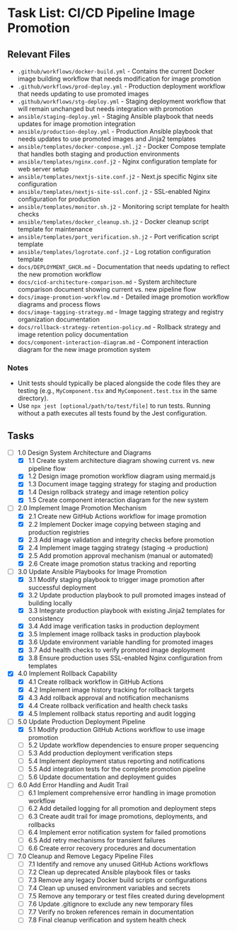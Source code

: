 # Task List: CI/CD Pipeline Image Promotion

## Relevant Files

- `.github/workflows/docker-build.yml` - Contains the current Docker image building workflow that needs modification for image promotion
- `.github/workflows/prod-deploy.yml` - Production deployment workflow that needs updating to use promoted images
- `.github/workflows/stg-deploy.yml` - Staging deployment workflow that will remain unchanged but needs integration with promotion
- `ansible/staging-deploy.yml` - Staging Ansible playbook that needs updates for image promotion integration
- `ansible/production-deploy.yml` - Production Ansible playbook that needs updates to use promoted images and Jinja2 templates
- `ansible/templates/docker-compose.yml.j2` - Docker Compose template that handles both staging and production environments
- `ansible/templates/nginx.conf.j2` - Nginx configuration template for web server setup
- `ansible/templates/nextjs-site.conf.j2` - Next.js specific Nginx site configuration
- `ansible/templates/nextjs-site-ssl.conf.j2` - SSL-enabled Nginx configuration for production
- `ansible/templates/monitor.sh.j2` - Monitoring script template for health checks
- `ansible/templates/docker_cleanup.sh.j2` - Docker cleanup script template for maintenance
- `ansible/templates/port_verification.sh.j2` - Port verification script template
- `ansible/templates/logrotate.conf.j2` - Log rotation configuration template
- `docs/DEPLOYMENT_GHCR.md` - Documentation that needs updating to reflect the new promotion workflow
- `docs/cicd-architecture-comparison.md` - System architecture comparison document showing current vs. new pipeline flow
- `docs/image-promotion-workflow.md` - Detailed image promotion workflow diagrams and process flows
- `docs/image-tagging-strategy.md` - Image tagging strategy and registry organization documentation
- `docs/rollback-strategy-retention-policy.md` - Rollback strategy and image retention policy documentation
- `docs/component-interaction-diagram.md` - Component interaction diagram for the new image promotion system

### Notes

- Unit tests should typically be placed alongside the code files they are testing (e.g., `MyComponent.tsx` and `MyComponent.test.tsx` in the same directory).
- Use `npx jest [optional/path/to/test/file]` to run tests. Running without a path executes all tests found by the Jest configuration.

## Tasks

- [ ] 1.0 Design System Architecture and Diagrams
  - [x] 1.1 Create system architecture diagram showing current vs. new pipeline flow
  - [x] 1.2 Design image promotion workflow diagram using mermaid.js
  - [x] 1.3 Document image tagging strategy for staging and production
  - [x] 1.4 Design rollback strategy and image retention policy
  - [x] 1.5 Create component interaction diagram for the new system

- [ ] 2.0 Implement Image Promotion Mechanism
  - [x] 2.1 Create new GitHub Actions workflow for image promotion
  - [x] 2.2 Implement Docker image copying between staging and production registries
  - [x] 2.3 Add image validation and integrity checks before promotion
  - [x] 2.4 Implement image tagging strategy (staging → production)
  - [x] 2.5 Add promotion approval mechanism (manual or automated)
  - [x] 2.6 Create image promotion status tracking and reporting

- [ ] 3.0 Update Ansible Playbooks for Image Promotion
  - [x] 3.1 Modify staging playbook to trigger image promotion after successful deployment
  - [x] 3.2 Update production playbook to pull promoted images instead of building locally
  - [x] 3.3 Integrate production playbook with existing Jinja2 templates for consistency
  - [x] 3.4 Add image verification tasks in production deployment
  - [x] 3.5 Implement image rollback tasks in production playbook
  - [x] 3.6 Update environment variable handling for promoted images
  - [x] 3.7 Add health checks to verify promoted image deployment
  - [x] 3.8 Ensure production uses SSL-enabled Nginx configuration from templates

- [x] 4.0 Implement Rollback Capability
  - [x] 4.1 Create rollback workflow in GitHub Actions
  - [x] 4.2 Implement image history tracking for rollback targets
  - [x] 4.3 Add rollback approval and notification mechanisms
  - [x] 4.4 Create rollback verification and health check tasks
  - [x] 4.5 Implement rollback status reporting and audit logging

- [ ] 5.0 Update Production Deployment Pipeline
  - [x] 5.1 Modify production GitHub Actions workflow to use image promotion
  - [ ] 5.2 Update workflow dependencies to ensure proper sequencing
  - [ ] 5.3 Add production deployment verification steps
  - [ ] 5.4 Implement deployment status reporting and notifications
  - [ ] 5.5 Add integration tests for the complete promotion pipeline
  - [ ] 5.6 Update documentation and deployment guides

- [ ] 6.0 Add Error Handling and Audit Trail
  - [ ] 6.1 Implement comprehensive error handling in image promotion workflow
  - [ ] 6.2 Add detailed logging for all promotion and deployment steps
  - [ ] 6.3 Create audit trail for image promotions, deployments, and rollbacks
  - [ ] 6.4 Implement error notification system for failed promotions
  - [ ] 6.5 Add retry mechanisms for transient failures
  - [ ] 6.6 Create error recovery procedures and documentation

- [ ] 7.0 Cleanup and Remove Legacy Pipeline Files
  - [ ] 7.1 Identify and remove any unused GitHub Actions workflows
  - [ ] 7.2 Clean up deprecated Ansible playbook files or tasks
  - [ ] 7.3 Remove any legacy Docker build scripts or configurations
  - [ ] 7.4 Clean up unused environment variables and secrets
  - [ ] 7.5 Remove any temporary or test files created during development
  - [ ] 7.6 Update .gitignore to exclude any new temporary files
  - [ ] 7.7 Verify no broken references remain in documentation
  - [ ] 7.8 Final cleanup verification and system health check
